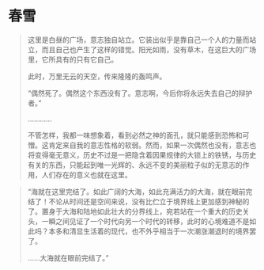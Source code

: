 # 春雪

> 这里是白昼的广场，意志独自站立。它装出似乎是靠自己一个人的力量而站立，而且自己也产生了这样的错觉。阳光如雨，没有草木，在这巨大的广场里，它所具有的只有它自己。
>
> 此时，万里无云的天空，传来隆隆的轰鸣声。
>
> “偶然死了。偶然这个东西没有了。意志啊，今后你将永远失去自己的辩护者。”
>
> …………
>
> 不管怎样，我都一味想象着，看到必然之神的面孔，就只能感到恐怖和可憎。这肯定来自我的意志性格的软弱。然而，如果一次偶然也没有，意志也将变得毫无意义，历史不过是一把隐含着因果规律的大锁上的铁锈，与历史有关的东西，只能起到唯一光辉的、永远不变的美丽粒子似的无意志的作用，人们存在的意义也就在这里。

> “海就在这里完结了。如此广阔的大海，如此充满活力的大海，就在眼前完结了！不论从时间还是空间来说，没有比伫立于境界线上更加感到神秘的了。置身于大海和陆地如此壮大的分界线上，宛若站在一个重大的历史关头，一瞬之间见证了一个时代向另一个时代的转移，此时的心境难道不是如此吗？本多和清显生活着的现代，也不外乎相当于一次潮涨潮退时的境界罢了。
>
> ……大海就在眼前完结了。”